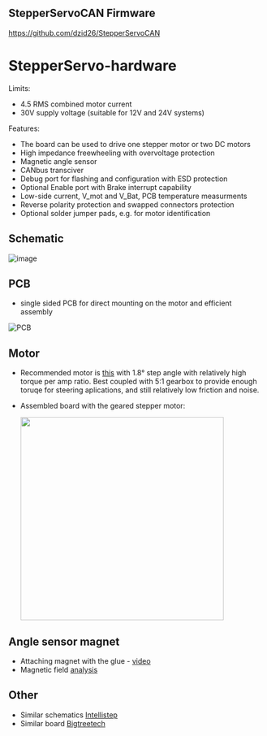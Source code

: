 ## StepperServoCAN Firmware
https://github.com/dzid26/StepperServoCAN

# StepperServo-hardware
Limits:
- 4.5 RMS combined motor current
- 30V supply voltage (suitable for 12V and 24V systems)

Features:
- The board can be used to drive one stepper motor or two DC motors
- High impedance freewheeling with overvoltage protection
- Magnetic angle sensor
- CANbus transciver
- Debug port for flashing and configuration with ESD protection
- Optional Enable port with Brake interrupt capability
- Low-side current, V_mot and V_Bat, PCB temperature measurments
- Reverse polarity protection and swapped connectors protection
- Optional solder jumper pads, e.g. for motor identification


## Schematic
![image](https://user-images.githubusercontent.com/841061/215362745-ed1322c2-be20-4ad4-be81-bb878e06834c.png)

## PCB
- single sided PCB for direct mounting on the motor and efficient assembly

    
![PCB](https://user-images.githubusercontent.com/841061/215363469-b34c391d-9c2a-4242-88af-c807af3979e5.png)


## Motor
- Recommended motor is [this](https://www.aliexpress.com/item/4001349087963.html) with 1.8° step angle with relatively high torque per amp ratio. Best coupled with 5:1 gearbox to provide enough toruqe for steering aplications, and still relatively low friction and noise.
- Assembled board with the geared stepper motor:

    <img src="https://cdn.discordapp.com/attachments/697072551792345099/1040094846616092722/rn_image_picker_lib_temp_50f777a1-98be-4415-b568-f546d33a9265.jpg" width="400" />


## Angle sensor magnet
- Attaching magnet with the glue - [video](https://youtu.be/mQyXR3hITy0?t=41)
- Magnetic field [analysis](/Design/Magnet/README.md) 

## Other
- Similar schematics [Intellistep](https://github.com/CAP1Sup/Intellistep/tree/master/Kicad/BTTS57Bv2)
- Similar board [Bigtreetech](https://www.youtube.com/watch?v=nuKLfyWq0CM)
